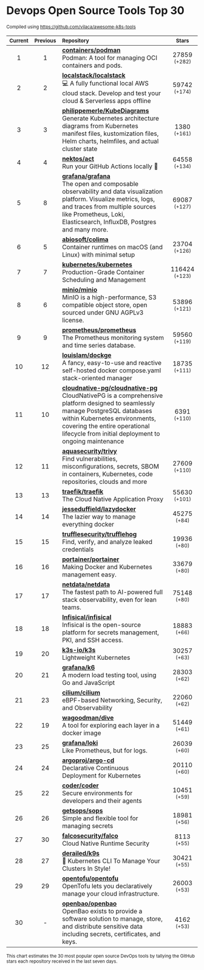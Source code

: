 # Devops Open Source Tools Top 30
<sup>Compiled using https://github.com/vilaca/awesome-k8s-tools</sup>
<div align="center">

|<sub>Current</sub>|<sub>Previous</sub>|<sub>Repository</sub>|<sub>Stars</sub>|
|:---:|:---:|:---|:---:|
|1|1|[**containers/podman**](https://github.com/containers/podman)<br/>Podman: A tool for managing OCI containers and pods.|27859 <sup>(+282)</sup>|
|2|2|[**localstack/localstack**](https://github.com/localstack/localstack)<br/>💻 A fully functional local AWS cloud stack. Develop and test your cloud & Serverless apps offline|59742 <sup>(+174)</sup>|
|3|3|[**philippemerle/KubeDiagrams**](https://github.com/philippemerle/KubeDiagrams)<br/>Generate Kubernetes architecture diagrams from Kubernetes manifest files, kustomization files, Helm charts, helmfiles, and actual cluster state|1380 <sup>(+161)</sup>|
|4|4|[**nektos/act**](https://github.com/nektos/act)<br/>Run your GitHub Actions locally 🚀|64558 <sup>(+134)</sup>|
|5|8|[**grafana/grafana**](https://github.com/grafana/grafana)<br/>The open and composable observability and data visualization platform. Visualize metrics, logs, and traces from multiple sources like Prometheus, Loki, Elasticsearch, InfluxDB, Postgres and many more. |69087 <sup>(+127)</sup>|
|6|5|[**abiosoft/colima**](https://github.com/abiosoft/colima)<br/>Container runtimes on macOS (and Linux) with minimal setup|23704 <sup>(+126)</sup>|
|7|7|[**kubernetes/kubernetes**](https://github.com/kubernetes/kubernetes)<br/>Production-Grade Container Scheduling and Management|116424 <sup>(+123)</sup>|
|8|6|[**minio/minio**](https://github.com/minio/minio)<br/>MinIO is a high-performance, S3 compatible object store, open sourced under GNU AGPLv3 license.|53896 <sup>(+121)</sup>|
|9|9|[**prometheus/prometheus**](https://github.com/prometheus/prometheus)<br/>The Prometheus monitoring system and time series database.|59560 <sup>(+119)</sup>|
|10|12|[**louislam/dockge**](https://github.com/louislam/dockge)<br/>A fancy, easy-to-use and reactive self-hosted docker compose.yaml stack-oriented manager|18735 <sup>(+111)</sup>|
|11|10|[**cloudnative-pg/cloudnative-pg**](https://github.com/cloudnative-pg/cloudnative-pg)<br/>CloudNativePG is a comprehensive platform designed to seamlessly manage PostgreSQL databases within Kubernetes environments, covering the entire operational lifecycle from initial deployment to ongoing maintenance|6391 <sup>(+110)</sup>|
|12|11|[**aquasecurity/trivy**](https://github.com/aquasecurity/trivy)<br/>Find vulnerabilities, misconfigurations, secrets, SBOM in containers, Kubernetes, code repositories, clouds and more|27609 <sup>(+110)</sup>|
|13|13|[**traefik/traefik**](https://github.com/traefik/traefik)<br/>The Cloud Native Application Proxy|55630 <sup>(+101)</sup>|
|14|14|[**jesseduffield/lazydocker**](https://github.com/jesseduffield/lazydocker)<br/>The lazier way to manage everything docker|45275 <sup>(+84)</sup>|
|15|15|[**trufflesecurity/trufflehog**](https://github.com/trufflesecurity/trufflehog)<br/>Find, verify, and analyze leaked credentials|19936 <sup>(+80)</sup>|
|16|16|[**portainer/portainer**](https://github.com/portainer/portainer)<br/>Making Docker and Kubernetes management easy.|33679 <sup>(+80)</sup>|
|17|17|[**netdata/netdata**](https://github.com/netdata/netdata)<br/>The fastest path to AI-powered full stack observability, even for lean teams.|75148 <sup>(+80)</sup>|
|18|18|[**Infisical/infisical**](https://github.com/Infisical/infisical)<br/>Infisical is the open-source platform for secrets management, PKI, and SSH access.|18883 <sup>(+66)</sup>|
|19|20|[**k3s-io/k3s**](https://github.com/k3s-io/k3s)<br/>Lightweight Kubernetes|30257 <sup>(+63)</sup>|
|20|21|[**grafana/k6**](https://github.com/grafana/k6)<br/>A modern load testing tool, using Go and JavaScript|28303 <sup>(+62)</sup>|
|21|23|[**cilium/cilium**](https://github.com/cilium/cilium)<br/>eBPF-based Networking, Security, and Observability|22060 <sup>(+62)</sup>|
|22|19|[**wagoodman/dive**](https://github.com/wagoodman/dive)<br/>A tool for exploring each layer in a docker image|51449 <sup>(+61)</sup>|
|23|25|[**grafana/loki**](https://github.com/grafana/loki)<br/>Like Prometheus, but for logs.|26039 <sup>(+60)</sup>|
|24|24|[**argoproj/argo-cd**](https://github.com/argoproj/argo-cd)<br/>Declarative Continuous Deployment for Kubernetes|20110 <sup>(+60)</sup>|
|25|22|[**coder/coder**](https://github.com/coder/coder)<br/>Secure environments for developers and their agents|10451 <sup>(+59)</sup>|
|26|26|[**getsops/sops**](https://github.com/getsops/sops)<br/>Simple and flexible tool for managing secrets|18981 <sup>(+56)</sup>|
|27|30|[**falcosecurity/falco**](https://github.com/falcosecurity/falco)<br/>Cloud Native Runtime Security|8113 <sup>(+55)</sup>|
|28|27|[**derailed/k9s**](https://github.com/derailed/k9s)<br/>🐶 Kubernetes CLI To Manage Your Clusters In Style!|30421 <sup>(+55)</sup>|
|29|29|[**opentofu/opentofu**](https://github.com/opentofu/opentofu)<br/>OpenTofu lets you declaratively manage your cloud infrastructure.|26003 <sup>(+53)</sup>|
|30|-|[**openbao/openbao**](https://github.com/openbao/openbao)<br/>OpenBao exists to provide a software solution to manage, store, and distribute sensitive data including secrets, certificates, and keys.|4162 <sup>(+53)</sup>|


</div>

<sub>This chart estimates the 30 most popular open source DevOps tools by tallying the GitHub stars each repository received in the last seven days.</sub>
